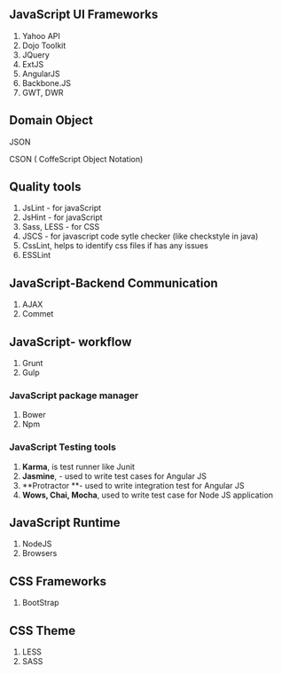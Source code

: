 ## JavaScript UI Frameworks

1. Yahoo API
2. Dojo Toolkit
3. JQuery
4. ExtJS
5. AngularJS
6. Backbone.JS
7. GWT, DWR

## Domain Object

JSON

CSON \( CoffeScript Object Notation\)

## Quality tools

1. JsLint - for javaScript
2. JsHint - for javaScript
3. Sass, LESS - for CSS
4. JSCS - for javascript code sytle checker \(like checkstyle in java\)
5. CssLint, helps to identify css files if has any issues
6. ESSLint

## JavaScript-Backend Communication

1. AJAX
2. Commet

## JavaScript- workflow

1. Grunt
2. Gulp

### JavaScript package manager

1. Bower
2. Npm

### JavaScript Testing tools

1. **Karma**,  is test runner like Junit
2. **Jasmine**, - used to write test cases for Angular JS
3. **Protractor **- used to write integration test for Angular JS
4. **Wows, Chai, Mocha**, used to write test case for Node JS application

## JavaScript Runtime

1. NodeJS
2. Browsers

## CSS Frameworks

1. BootStrap

## CSS Theme

1. LESS
2. SASS

